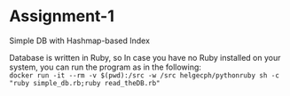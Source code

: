 # Assignment-1
Simple DB with Hashmap-based Index

Database is written in Ruby, so In case you have no Ruby installed on your system, you can run the program as in the following: <br/>
`docker run -it --rm -v $(pwd):/src -w /src helgecph/pythonruby sh -c "ruby simple_db.rb;ruby read_theDB.rb"`
